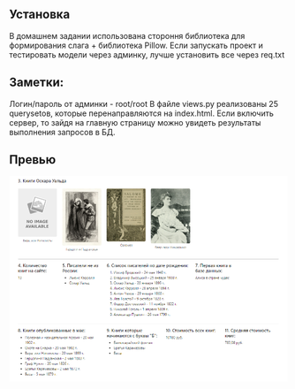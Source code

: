 ## Установка
В домашнем задании использована стороння библиотека для формирования слага + библиотека Pillow. Если запускать проект и тестировать модели через админку, лучше установить все через req.txt

## Заметки:
Логин/пароль от админки - root/root
В файле views.py реализованы 25 querysetов, которые перенаправляются на index.html. Если включить сервер, то зайдя на главную страницу можно увидеть результаты выполнения запросов в БД. 

## Превью
![img](preview.png)
